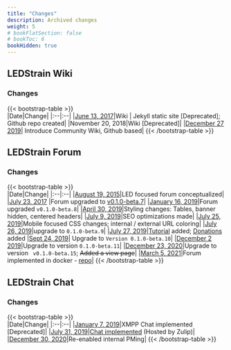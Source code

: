 ```yaml
---
title: "Changes"
description: Archived changes
weight: 5
# bookFlatSection: false
# bookToc: 6
bookHidden: true
---
```



## LEDStrain Wiki

### Changes

{{< bootstrap-table >}}  
|Date|Change|
|:--|:--|
|[June 13, 2017](https://ledstrain.org/d/240)|Wiki \| Jekyll static site [Deprecated]; Github  repo created|
|November 20, 2018|Wiki [Deprecated]|
|[December 27 2019](https://ledstrain.org/d/795-community-wiki)| Introduce Community Wiki, Github based|
{{< /bootstrap-table >}}  

## LEDStrain Forum

### Changes

{{< bootstrap-table >}}  
|Date|Change|
|:--|:--|
|[August 19, 2015](https://discussions.apple.com/thread/1677617?answerId=28757594022#28757594022)|LED focused forum conceptualized|
|[July 23, 2017](https://ledstrain.org/d/151-forum-changes/8) |Forum upgraded to [v0.1.0-beta.7](https://github.com/flarum/core/releases/tag/v0.1.0-beta.7)|
|[January 16, 2019](https://ledstrain.org/d/151/12)|Forum upgraded `v0.1.0-beta.8`|
|[April 30, 2019](https://ledstrain.org/d/151/18)|Styling changes: Tables, banner hidden, centered headers|
|[July 9, 2019](https://ledstrain.org/d/151/19)|SEO optimizations made|
|[July 25, 2019](https://ledstrain.org/d/151/20)|Mobile focused CSS changes; internal / external URL coloring|
|[July 26, 2019](https://ledstrain.org/d/151/23)|upgrade to `0.1.0-beta.9`|
|[July 27, 2019](https://ledstrain.org/d/151/24)|[Tutorial](https://ledstrain.org/d/715-forum-tutorial) added; [Donations](https://donorbox.org/ledstrain) added
|[Sept 24, 2019](https://ledstrain.zulipchat.com/#narrow/stream/205604-meta/topic/Forum.20Update.20-.20Version.200.2E1.2E0-beta.2E10)| Upgrade to `Version 0.1.0-beta.10`|
|[December 2 2019](https://ledstrain.org/d/151-forum-changes/28)|Upgrade to version `0.1.0-beta.11`|
|[December 23, 2020](https://ledstrain.org/d/151-forum-changes/31)|Upgrade to version ` v0.1.0-beta.15`; ~~Added a view page~~|
|[March 5, 2021](https://ledstrain.org/d/151-forum-changes/32)|Forum implemented in docker - [repo](https://github.com/ledstrain/ledstrain-docker)|
{{< /bootstrap-table >}}  

## LEDStrain Chat

### Changes

{{< bootstrap-table >}}  
|Date|Change|
|:--|:--|
|[January 7, 2019](https://ledstrain.org/d/524)|XMPP Chat implemented [Deprecated]|
|[July 31, 2019](https://ledstrain.org/d/722)|[Chat implemented](https://ledstrain.zulipchat.com/) (Hosted by Zulip)|
|[December 30, 2020](https://ledstrain.org/d/924-private-messaging-on-forum/5)|Re-enabled internal PMing|
{{< /bootstrap-table >}}  
